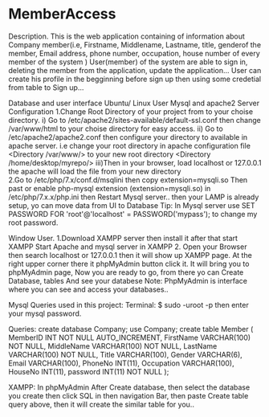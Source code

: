 # MemberAccess
 Description.
  This is the web application containing of information about Company member(i.e, Firstname, Middlename, Lastname, title, genderof the member, Email address, phone number, occupation, house number of every member of the system )
  User(member) of the system are able to sign in, deleting the member from the application, update the application...
  User can create his profile in the begginning before sign up then using some credetial from table to Sign up...


Database and user interface
   Ubuntu/ Linux User
    Mysql and apache2 Server Configuration
      1.Change Root Directory of your project from  to your choise directory.
        i) Go to /etc/apache2/sites-available/default-ssl.conf then change /var/www/html to your choise         directory for easy access.
        ii) Go to /etc/apache2/apache2.conf then configure your directory to available in apache server.
              i.e change your root directory in apache configuration file 
              <Directory /var/www/> to your new root directory  <Directory /home/desktop/myrepo/>
         iii)Then in your browser, load localhost or 127.0.0.1 the apache will load the file from your new       directory     
      2.Go to /etc/php/7.x/conf.d/msqlini then copy extension=mysqli.so 
        Then past or enable php-mysql extension (extension=mysqli.so) in /etc/php/7.x.x/php.ini
        then Restart Mysql server..
        then your LAMP is already setup, yo can move data from UI to Database
      Tip:
        In Mysql server use SET PASSWORD FOR 'root'@'localhost' = PASSWORD('mypass'); to change my root password.
   
   Window User.
     1.Download XAMPP server then install it after that start XAMPP 
        Start Apache and mysql server in XAMPP
     2. Open your Browser then search localhost or 127.0.0.1 then it will show up XAMPP page. At the right      upper corner there it phpMyAdmin button click it. It will bring you to phpMyAdmin page, Now you are     ready to go, from there yo can Create Database, tables And see your databese
      Note:
      PhpMyAdmin is interface where you can see and access your databases.. 
       



Mysql Queries used in this project:
  Terminal:
   $ sudo -uroot -p  then enter your mysql password.
 
  Queries:
  create database Company;
  use Company;
  create table Member (
     MemberID INT NOT NULL AUTO_INCREMENT,
     FirstName VARCHAR(100) NOT NULL,
     MiddleName VARCHAR(100) NOT NULL,
     LastName  VARCHAR(100) NOT NULL,
     Title  VARCHAR(100),
     Gender VARCHAR(6),
     Email  VARCHAR(100),
     PhoneNo INT(11),
     Occupation  VARCHAR(100),
     HouseNo   INT(11),
     password  INT(11)  NOT NULL
     );

   XAMPP:
     In phpMyAdmin After Create database, then select the database you create then click SQL in then navigation Bar, then paste Create table query above, then it will create the similar table for you..